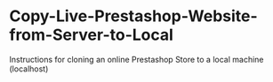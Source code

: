 # Copy-Live-Prestashop-Website-from-Server-to-Local
Instructions for cloning an online Prestashop Store to a local machine (localhost)
